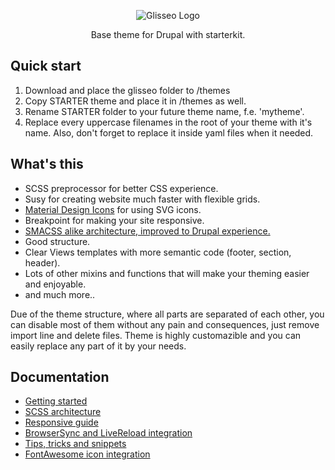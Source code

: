 <p align="center">
 <img src="https://rawgit.com/Niklan/Glisseo/8.x-1.x/logo.svg" align="center" alt="Glisseo Logo">

 <p align="center">
   Base theme for Drupal with starterkit.
 </p>
</p>

## Quick start

1. Download and place the glisseo folder to /themes
2. Copy STARTER theme and place it in /themes as well.
3. Rename STARTER folder to your future theme name, f.e. 'mytheme'.
4. Replace every uppercase filenames in the root of your theme with it's name. Also, don't forget to replace it inside yaml files when it needed.

## What's this

*  SCSS preprocessor for better CSS experience.
*  Susy for creating website much faster with flexible grids.
*  [Material Design Icons](https://materialdesignicons.com/) for using SVG icons.
*  Breakpoint for making your site responsive.
*  [SMACSS alike architecture, improved to Drupal experience.](docs/scss-architecture.md)
*  Good structure.
*  Clear Views templates with more semantic code (footer, section, header).
*  Lots of other mixins and functions that will make your theming easier and enjoyable.
*  and much more..

Due of the theme structure, where all parts are separated of each other, you can disable most of them without any pain and consequences, just remove import line and delete files. Theme is highly customazible and you can easily replace any part of it by your needs.


## Documentation

*  [Getting started](docs/getting-started.md)
*  [SCSS architecture](docs/scss-architecture.md)
*  [Responsive guide](docs/responsive-guide.md)
*  [BrowserSync and LiveReload integration](docs/live-reload.md)
*  [Tips, tricks and snippets](docs/tips-tricks-snippets.md)
*  [FontAwesome icon integration](docs/font-awesome.md)